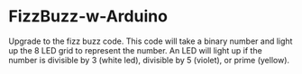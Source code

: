 # FizzBuzz-w-Arduino
Upgrade to the fizz buzz code. This code will take a binary number and light up the 8 LED grid to represent the number.
An LED will light up if the number is divisible by 3 (white led), divisible by 5 (violet), or prime (yellow).

